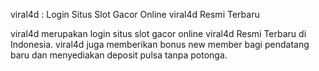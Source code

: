 viral4d : Login Situs Slot Gacor Online viral4d Resmi Terbaru

viral4d merupakan login situs slot gacor online viral4d Resmi Terbaru di Indonesia. viral4d juga memberikan bonus new member bagi pendatang baru dan menyediakan deposit pulsa tanpa potonga.
